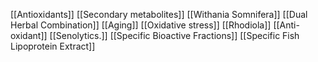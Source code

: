 [[Antioxidants]]
[[Secondary metabolites]]
[[Withania Somnifera]]
[[Dual Herbal Combination]]
[[Aging]]
[[Oxidative stress]]
[[Rhodiola]]
[[Anti-oxidant]]
[[Senolytics.]]
[[Specific Bioactive Fractions]]
[[Specific Fish Lipoprotein Extract]]
